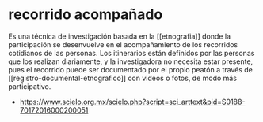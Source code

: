 # recorrido acompañado
Es una técnica de investigación basada en la [[etnografia]] donde la participación se desenvuelve en el acompañamiento de los recorridos cotidianos de las personas. Los itinerarios están definidos por las personas que los realizan diariamente, y la investigadora no necesita estar presente, pues el recorrido puede ser documentado por el propio peatón a través de [[registro-documental-etnografico]] con videos o fotos, de modo más participativo.

- https://www.scielo.org.mx/scielo.php?script=sci_arttext&pid=S0188-70172016000200051